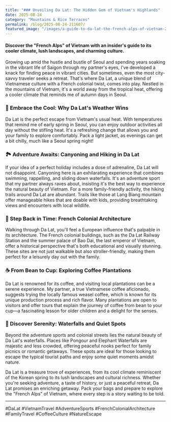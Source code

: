 ```yaml
---
title: "### Unveiling Da Lat: The Hidden Gem of Vietnam's Highlands"
date: 2025-08-24
category: "Mountains & Rice Terraces"
permalink: /blog/2025-08-24-211607/
featured_image: "/images/a-guide-to-da-lat-the-french-alps-of-vietnam-211604.jpg"
---
```


#### Discover the "French Alps" of Vietnam with an insider's guide to its cooler climate, lush landscapes, and charming culture.

Growing up amid the hustle and bustle of Seoul and spending years soaking in the vibrant life of Saigon through my partner's eyes, I've developed a knack for finding peace in vibrant cities. But sometimes, even the most city-savvy traveler seeks a retreat. That's where Da Lat, a unique blend of Vietnamese culture with a French colonial twist, comes into play. Nestled in the mountains of Vietnam, it's a world away from the tropical heat, offering a cooler climate that reminds me of autumn days in Seoul.

### 🌲 Embrace the Cool: Why Da Lat's Weather Wins
Da Lat is the perfect escape from Vietnam's usual heat. With temperatures that remind me of early spring in Seoul, you can enjoy outdoor activities all day without the stifling heat. It's a refreshing change that allows you and your family to explore comfortably. Pack a light jacket, as evenings can get a bit chilly, much like a Seoul spring night!

### 🏞️ Adventure Awaits: Canyoning and Hiking in Da Lat
If your idea of a perfect holiday includes a dose of adrenaline, Da Lat will not disappoint. Canyoning here is an exhilarating experience that combines swimming, rappelling, and sliding down waterfalls. It's an adventure sport that my partner always raves about, insisting it's the best way to experience the natural beauty of Vietnam. For a more family-friendly activity, the hiking trails around Da Lat are abundant. Trails like those at Lang Biang mountain offer manageable hikes that are doable with kids, providing breathtaking views and encounters with local wildlife.

### 🏰 Step Back in Time: French Colonial Architecture
Walking through Da Lat, you'll feel a European influence that's palpable in its architecture. The French colonial buildings, such as the Da Lat Railway Station and the summer palace of Bao Dai, the last emperor of Vietnam, offer a historical perspective that's both educational and visually stunning. These sites are not just walkable but also stroller-friendly, making them perfect for a leisurely day out with the family.

### ☕ From Bean to Cup: Exploring Coffee Plantations
Da Lat is renowned for its coffee, and visiting local plantations can be a serene experience. My partner, a true Vietnamese coffee aficionado, suggests trying the locally famous weasel coffee, which is known for its unique production process and rich flavor. Many plantations are open to visitors and offer tours that explain the journey of coffee from bean to your cup—a fascinating lesson for older children and a delight for the senses.

### 🌊 Discover Serenity: Waterfalls and Quiet Spots
Beyond the adventure sports and colonial streets lies the natural beauty of Da Lat's waterfalls. Places like Pongour and Elephant Waterfalls are majestic and less crowded, offering peaceful nooks perfect for family picnics or romantic getaways. These spots are ideal for those looking to escape the typical tourist paths and enjoy some quiet moments amidst nature.

Da Lat is a treasure trove of experiences, from its cool climate reminiscent of the Korean spring to its lush landscapes and cultural richness. Whether you're seeking adventure, a taste of history, or just a peaceful retreat, Da Lat promises an enriching getaway. Pack your bags and prepare to explore the "French Alps" of Vietnam, where every step is a story waiting to be told.

---

#DaLat #VietnamTravel #AdventureSports #FrenchColonialArchitecture #FamilyTravel #CoffeeCulture #NatureEscape